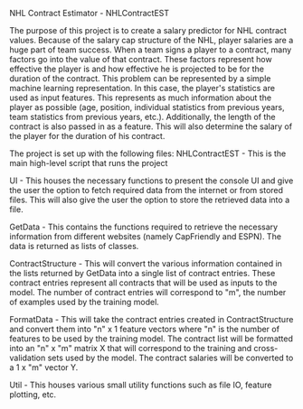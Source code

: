 NHL Contract Estimator - NHLContractEST

The purpose of this project is to create a salary predictor for NHL contract values. Because of the salary cap structure of the NHL, player salaries are a huge part of team success.
When a team signs a player to a contract, many factors go into the value of that contract. These factors represent how effective the player is and how effective he is projected 
to be for the duration of the contract. This problem can be represented by a simple machine learning representation. In this case, the player's statistics are used as input features. 
This represents as much information about the player as possible (age, position, individual statistics from previous years, team statistics from previous years, etc.). 
Additionally, the length of the contract is also passed in as a feature. This will also determine the salary of the player for the duration of his contract. 

The project is set up with the following files: 
NHLContractEST - This is the main high-level script that runs the project

UI - This houses the necessary functions to present the console UI and give the user the option to fetch required data from the internet or from stored files.
This will also give the user the option to store the retrieved data into a file.

GetData - This contains the functions required to retrieve the necessary information from different websites (namely CapFriendly and ESPN). The data is returned as lists of classes. 

ContractStructure - This will convert the various information contained in the lists returned by GetData into a single list of contract entries. These contract entries represent all contracts
that will be used as inputs to the model. The number of contract entries will correspond to "m", the number of examples used by the training model.

FormatData - This will take the contract entries created in ContractStructure and convert them into "n" x 1 feature vectors where "n" is the number of features to be used by the training model. 
The contract list will be formatted into an "n" x "m" matrix X that will correspond to the training and cross-validation sets used by the model. The contract salaries will be converted to
a 1 x "m" vector Y. 

Util - This houses various small utility functions such as file IO, feature plotting,  etc. 
